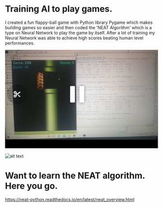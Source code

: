 # Training AI to play games.

I created a fun flappy-ball game with Python library Pygame which makes building games so easier and then coded the 'NEAT Algorithm'
which is a type on Neural Network to play the game by itself. After a lot of training my Neural Network was able to achieve high scores 
beating human level performances.

![alt text](https://github.com/Kaif10/A.I.-plays-games/blob/master/game.jpg)

![alt text](https://miro.medium.com/max/1200/0*Kze4g6cLA3maofxq.png)

# Want to learn the NEAT algorithm. Here you go.
https://neat-python.readthedocs.io/en/latest/neat_overview.html

